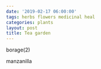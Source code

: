 ```yaml
---
date: '2019-02-17 06:00:00'
tags: herbs flowers medicinal heal
categories: plants
layout: post
title: Tea garden
---
```


borage(2)

manzanilla